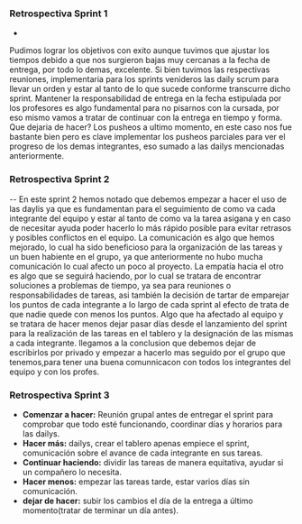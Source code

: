 ### Retrospectiva Sprint 1
-
Pudimos lograr los objetivos con exito aunque tuvimos que ajustar los tiempos debido a que nos surgieron bajas muy cercanas a la fecha de entrega, por todo lo demas, excelente. Si bien tuvimos las respectivas reuniones, implementaria para los sprints venideros las daily scrum para llevar un orden y estar al tanto de lo que sucede conforme transcurre dicho sprint. Mantener la responsabilidad de entrega en la fecha estipulada por los profesores es algo fundamental para no pisarnos con la cursada, por eso mismo vamos a tratar de continuar con la entrega en tiempo y forma. Que dejaria de hacer? Los pusheos a ultimo momento, en este caso nos fue bastante bien pero es clave implementar los pusheos parciales para ver el progreso de los demas integrantes, eso sumado a las dailys mencionadas anteriormente.

### Retrospectiva Sprint 2
--
En este sprint 2 hemos notado que debemos empezar a hacer el uso de las daylis ya que es fundamentan para el seguimiento de como va cada integrante del equipo y estar al tanto de como va la tarea asigana y en caso de necesitar ayuda poder hacerlo lo más rápido posible para evitar retrasos y posibles conflictos en el equipo.
La comunicación es algo que hemos mejorado, lo cual ha sido beneficioso para la organización de las tareas y un buen habiente en el grupo, ya que anteriormente no hubo mucha comunicación lo cual afecto un poco al proyecto.
La empatía hacia el otro es algo que se seguirá haciendo, por lo cual se tratara de encontrar soluciones a problemas de tiempo, ya sea para reuniones o responsabilidades de tareas, asi también la decisión de tartar de emparejar los puntos de cada integrante a lo largo de cada sprint al efecto de trata de que nadie quede con menos los puntos.
Algo que ha afectado al equipo y se tratara de hacer menos dejar pasar días desde el lanzamiento del sprint para la realización de las tareas en el tablero y la designación de las mismas a cada integrante.
llegamos a la conclusion que debemos dejar de escribirlos por privado  y empezar a hacerlo mas seguido por el grupo que tenemos,para tener una buena comunnicacon con todos los integrantes del equipo y con los profes.

### Retrospectiva Sprint 3
- **Comenzar a hacer:** Reunión grupal antes de entregar el sprint para comprobar que todo esté funcionando, coordinar días y horarios para las dailys.
- **Hacer más:** dailys, crear el tablero apenas empiece el sprint, comunicación sobre el avance de cada integrante en sus tareas.
- **Continuar haciendo:**  dividir las tareas de manera equitativa, ayudar si un compañero lo necesita.
- **Hacer menos:** empezar las tareas tarde, estar varios días sin comunicación.
- **dejar de hacer:** subir los cambios el día de la entrega a último momento(tratar de terminar un día antes).
